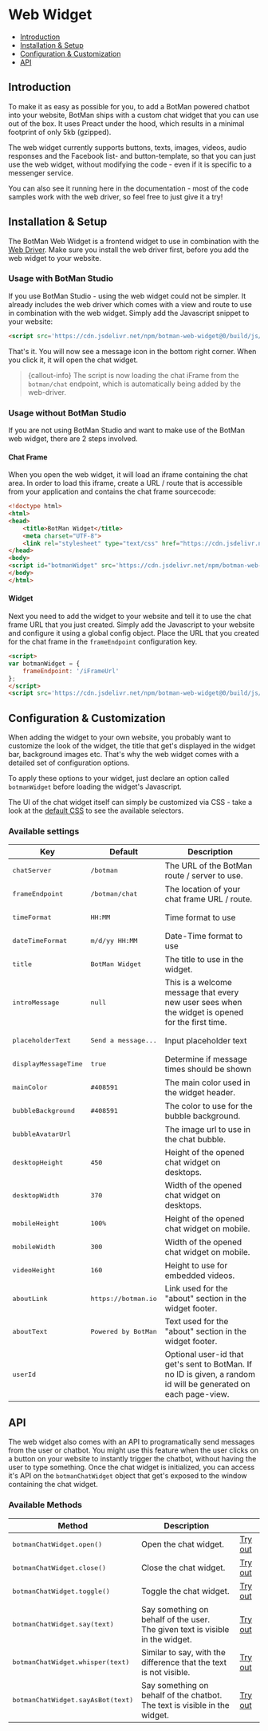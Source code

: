 # Web Widget

- [Introduction](#introduction)
- [Installation & Setup](#installation-setup)
- [Configuration & Customization](#configuration)
- [API](#api)

<a id="introduction"></a>
## Introduction

To make it as easy as possible for you, to add a BotMan powered chatbot into your website, BotMan ships with a custom chat widget that you can use out of the box. It uses Preact under the hood, which results in a minimal footprint of only 5kb (gzipped).

The web widget currently supports buttons, texts, images, videos, audio responses and the Facebook list- and button-template, so that you can just use the web widget, without modifying the code - even if it is specific to a messenger service.   

You can also see it running here in the documentation - most of the code samples work with the web driver, so feel free to just give it a try!

<a id="installation-setup"></a>
## Installation & Setup

The BotMan Web Widget is a frontend widget to use in combination with the [Web Driver](/__version__/driver-web). Make sure you install the web driver first, before you add the web widget to your website.

### Usage with BotMan Studio

If you use BotMan Studio - using the web widget could not be simpler. It already includes the web driver which comes with a view and route to use in combination with the web widget.
Simply add the Javascript snippet to your website:

```html
<script src='https://cdn.jsdelivr.net/npm/botman-web-widget@0/build/js/widget.js'></script>
```

That's it. You will now see a message icon in the bottom right corner. When you click it, it will open the chat widget.

> {callout-info} The script is now loading the chat iFrame from the `botman/chat` endpoint, which is automatically being added by the web-driver.

### Usage without BotMan Studio

If you are not using BotMan Studio and want to make use of the BotMan web widget, there are 2 steps involved.

#### Chat Frame 
When you open the web widget, it will load an iframe containing the chat area. In order to load this iframe, create a URL / route that is accessible from your application and contains the chat frame sourcecode:

```html
<!doctype html>
<html>
<head>
    <title>BotMan Widget</title>
    <meta charset="UTF-8">
    <link rel="stylesheet" type="text/css" href="https://cdn.jsdelivr.net/npm/botman-web-widget@0/build/assets/css/chat.min.css">
</head>
<body>
<script id="botmanWidget" src='https://cdn.jsdelivr.net/npm/botman-web-widget@0/build/js/chat.js'></script>
</body>
</html>

```

#### Widget
Next you need to add the widget to your website and tell it to use the chat frame URL that you just created.
Simply add the Javascript to your website and configure it using a global config object. Place the URL that you created for the chat frame in the `frameEndpoint` configuration key.


```html
<script>
var botmanWidget = {
    frameEndpoint: '/iFrameUrl'    
};
</script>
<script src='https://cdn.jsdelivr.net/npm/botman-web-widget@0/build/js/widget.js'></script>
```

<a id="configuration"></a>
## Configuration & Customization

When adding the widget to your own website, you probably want to customize the look of the widget, the title that get's displayed in the widget bar, background images etc.
That's why the web widget comes with a detailed set of configuration options.

To apply these options to your widget, just declare an option called `botmanWidget` before loading the widget's Javascript.

The UI of the chat widget itself can simply be customized via CSS - take a look at the [default CSS](https://github.com/botman/web-widget/blob/master/src/assets/css/chat.css) to see the available selectors.

### Available settings

<table class="table" width="100%">
<thead>
    <tr>
        <th>Key</th>
        <th>Default</th>
        <th>Description</th>
    </tr>
</thead>
<tbody>
    <tr>
        <td>
            <pre>chatServer</pre>
        </td>
        <td>
            <pre>/botman</pre>
        </td>
        <td>
            The URL of the BotMan route / server to use.
        </td>
    </tr>
    <tr>
        <td>
            <pre>frameEndpoint</pre>
        </td>
        <td>
            <pre>/botman/chat</pre>
        </td>
        <td>
            The location of your chat frame URL / route.
        </td>
    </tr>
    <tr>
        <td>
            <pre>timeFormat</pre>
        </td>
        <td>
            <pre>HH:MM</pre>
        </td>
        <td>
            Time format to use
        </td>
    </tr>
    <tr>
        <td>
            <pre>dateTimeFormat</pre>
        </td>
        <td>
            <pre>m/d/yy HH:MM</pre>
        </td>
        <td>
            Date-Time format to use
        </td>
    </tr>
    <tr>
        <td>
            <pre>title</pre>
        </td>
        <td>
            <pre>BotMan Widget</pre>
        </td>
        <td>
            The title to use in the widget.
        </td>
    </tr>
    <tr>
        <td>
            <pre>introMessage</pre>
        </td>
        <td>
            <pre>null</pre>
        </td>
        <td>
            This is a welcome message that every new user sees when the widget is opened for the first time.
        </td>
    </tr>
    <tr>
        <td>
            <pre>placeholderText</pre>
        </td>
        <td>
            <pre>Send a message...</pre>
        </td>
        <td>
            Input placeholder text
        </td>
    </tr>
    <tr>
        <td>
            <pre>displayMessageTime</pre>
        </td>
        <td>
            <pre>true</pre>
        </td>
        <td>
            Determine if message times should be shown
        </td>
    </tr>
    <tr>
        <td>
            <pre>mainColor</pre>
        </td>
        <td>
            <pre>#408591</pre>
        </td>
        <td>
            The main color used in the widget header.
        </td>
    </tr>
    <tr>
        <td>
            <pre>bubbleBackground</pre>
        </td>
        <td>
            <pre>#408591</pre>
        </td>
        <td>
            The color to use for the bubble background.
        </td>
    </tr>
    <tr>
        <td>
            <pre>bubbleAvatarUrl</pre>
        </td>
        <td>
            <pre></pre>
        </td>
        <td>
            The image url to use in the chat bubble.
        </td>
    </tr>
    <tr>
        <td>
            <pre>desktopHeight</pre>
        </td>
        <td>
            <pre>450</pre>
        </td>
        <td>
            Height of the opened chat widget on desktops.
        </td>
    </tr>
    <tr>
        <td>
            <pre>desktopWidth</pre>
        </td>
        <td>
            <pre>370</pre>
        </td>
        <td>
            Width of the opened chat widget on desktops.
        </td>
    </tr>
    <tr>
        <td>
            <pre>mobileHeight</pre>
        </td>
        <td>
            <pre>100%</pre>
        </td>
        <td>
            Height of the opened chat widget on mobile.
        </td>
    </tr>
    <tr>
        <td>
            <pre>mobileWidth</pre>
        </td>
        <td>
            <pre>300</pre>
        </td>
        <td>
            Width of the opened chat widget on mobile.
        </td>
    </tr>
    <tr>
        <td>
            <pre>videoHeight</pre>
        </td>
        <td>
            <pre>160</pre>
        </td>
        <td>
            Height to use for embedded videos.
        </td>
    </tr>
    <tr>
        <td>
            <pre>aboutLink</pre>
        </td>
        <td>
            <pre>https://botman.io</pre>
        </td>
        <td>
            Link used for the "about" section in the widget footer.
        </td>
    </tr>
    <tr>
        <td>
            <pre>aboutText</pre>
        </td>
        <td>
            <pre>Powered by BotMan</pre>
        </td>
        <td>
            Text used for the "about" section in the widget footer.
        </td>
    </tr>
    <tr>
        <td>
            <pre>userId</pre>
        </td>
        <td>
            <pre></pre>
        </td>
        <td>
            Optional user-id that get's sent to BotMan. If no ID is given, a random id will be generated on each page-view.
        </td>
    </tr>
</tbody>
</table>

<a id="api"></a>
## API

The web widget also comes with an API to programatically send messages from the user or chatbot. You might use this feature when the user clicks on a button on your website to instantly trigger the chatbot, without having the user to type something.
Once the chat widget is initialized, you can access it's API on the `botmanChatWidget` object that get's exposed to the window containing the chat widget.

### Available Methods

<table class="table" width="100%">
<thead>
    <tr>
        <th>Method</th>
        <th>Description</th>
        <th></th>
    </tr>
</thead>
<tbody>
    <tr>
        <td>
            <pre>botmanChatWidget.open()</pre>
        </td>
        <td>
            Open the chat widget.
        </td>
        <td>
            <a href="#" class="btn" onclick="botmanChatWidget.open();return false;">Try out</a>
        </td>
    </tr>
    <tr>
        <td>
            <pre>botmanChatWidget.close()</pre>
        </td>
        <td>
            Close the chat widget.
        </td>
        <td>
            <a href="#" class="btn" onclick="botmanChatWidget.close();return false;">Try out</a>
        </td>
    </tr>
    <tr>
        <td>
            <pre>botmanChatWidget.toggle()</pre>
        </td>
        <td>
            Toggle the chat widget.
        </td>
        <td>
            <a href="#" class="btn" onclick="botmanChatWidget.toggle();return false;">Try out</a>
        </td>
    </tr>
    <tr>
        <td>
            <pre>botmanChatWidget.say(text)</pre>
        </td>
        <td>
            Say something on behalf of the user.<br>The given text is visible in the widget.
        </td>
        <td>
            <a href="#" class="btn" onclick="botmanChatWidget.say('Hi');return false;">Try out</a>
        </td>
    </tr>
    <tr>
        <td>
            <pre>botmanChatWidget.whisper(text)</pre>
        </td>
        <td>
            Similar to say, with the difference that the text is not visible.
        </td>
        <td>
            <a href="#" class="btn" onclick="botmanChatWidget.whisper('Hi');return false;">Try out</a>
        </td>
    </tr>
    <tr>
        <td>
            <pre>botmanChatWidget.sayAsBot(text)</pre>
        </td>
        <td>
            Say something on behalf of the chatbot.<br>The text is visible in the widget.
        </td>
        <td>
            <a href="#" class="btn" onclick="botmanChatWidget.sayAsBot('Hi, I am BotMan');return false;">Try out</a>
        </td>
    </tr>
</tbody>
</table>